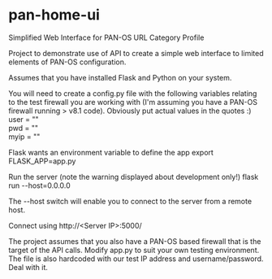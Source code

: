 # pan-home-ui
Simplified Web Interface for PAN-OS URL Category Profile

Project to demonstrate use of API to create a simple web interface to limited elements of PAN-OS configuration.

Assumes that you have installed Flask and Python on your system.

You will need to create a config.py file with the following variables relating to the test firewall you are working with
(I'm assuming you have a PAN-OS firewall running > v8.1 code). Obviously put actual values in the quotes :)
user = ""<br/>
pwd = ""<br/>
myip = ""<br/>

Flask wants an environment variable to define the app 
export FLASK_APP=app.py

Run the server (note the warning displayed about development only!)
flask run --host=0.0.0.0

The --host switch will enable you to connect to the server from a remote host.

Connect using http://\<Server IP\>:5000/

The project assumes that you also have a PAN-OS based firewall that is the target of the API calls.
Modify app.py to suit your own testing environment. The file is also hardcoded with our test
IP address and username/password. Deal with it.
